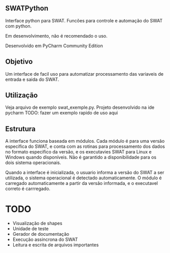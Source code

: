 ## SWATPython

Interface python para SWAT. Funcões para controle e automação do SWAT com python. 

Em desenvolvimento, não é recomendado o uso. 

Desenvolvido em PyCharm Community Edition

## Objetivo
Um interface de facil uso para automatizar processamento das variaveis de entrada e 
saida do SWAT.

## Utilização
Veja arquivo de exemplo swat_exemple.py. Projeto desenvolvido na ide pycharm TODO: 
fazer um exemplo rapido de uso aqui

## Estrutura
A interface funciona baseada em módulos. Cada módulo é para uma versão específica do 
SWAT, e conta com as rotinas para processamento dos dados no formato especifico da 
versão, e os executavies SWAT para Linux e Windows quando disponíveis. 
Não é garantido a disponibilidade para os dois sistema operacionais.

Quando a interface é inicializada, o usuario informa a versão do SWAT a ser 
utilizada, o sistema operacional é detectado automaticamente. 
O módulo é carregado automaticamente a partir da versão informada, 
e o executavel correto é carrregado.

# TODO
- Visualização de shapes
- Unidade de teste
-  Gerador de documentação
- Execução assincrona do SWAT
- Leitura e escrita de arquivos importantes 

